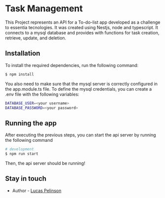 # Task Management

This Project represents an API for a To-do-list app developed as a challenge to essentia tecnologies. It was created using Nestjs, node and typescript. It connects to a mysql database and provides with functions for task creation, retrieve, update, and deletion.

## Installation

To install the required dependencies, run the following command:
```bash
$ npm install
```
You also need to make sure that the mysql server is correctly configured in the app.module.ts file.
To define the mysql credentials, you can create a .env file with the following variables:
```bash
DATABASE_USER=<your username>
DATABASE_PASSWORD=<your password>
```
## Running the app

After executing the previous steps, you can start the api server by running the following command
```bash
# development
$ npm run start
```

Then, the api server should be running!

## Stay in touch

- Author - [Lucas Pelinson](https://pelinsonlucas.github.io/Portfolio/)


